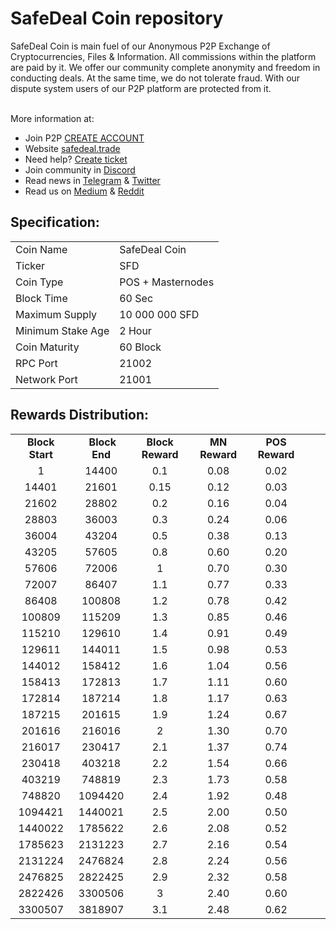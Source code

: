 <h1>SafeDeal Coin repository</h1>
<p> SafeDeal Coin is main fuel of our Anonymous P2P Exchange of Cryptocurrencies, Files & Information. All commissions within the platform are paid by it. We offer our community complete anonymity and freedom in conducting deals. At the same time, we do not tolerate fraud. With our dispute system  users of our P2P platform are protected from it. 

 <br> More information at: <br>
 - Join P2P [CREATE ACCOUNT](https://p2p.safedeal.trade/en/register) 
 - Website [safedeal.trade](https://safedeal.trade) 
 - Need help? [Create ticket](https://safedeal.freshdesk.com) 
 - Join community in [Discord](https://discord.gg/D3cD2Rn) 
 - Read news in [Telegram](https://t.me/safedealp2p) & [Twitter](https://twitter.com/SafeDealP2P)
 - Read us on [Medium](https://medium.com/@SafeDealP2P) & [Reddit](https://www.reddit.com/r/SafeDealP2P)
  
  
<h2><strong>Specification:</strong></h2>
<table>
<tbody>
<tr>
<td>Coin Name</td>
<td>SafeDeal Coin</td>
</tr>
<tr>
<td>Ticker</td>
<td>SFD</td>
</tr>
<tr>
<td>Coin Type</td>
<td>POS + Masternodes</td>
</tr>
<tr>
<td>Block Time</td>
<td>60 Sec</td>
</tr>
<tr>
<td>Maximum Supply</td>
<td>10 000 000 SFD</td>
</tr>
<tr>
<td>Minimum Stake Age</td>
<td>2 Hour</td>
</tr>
<tr>
<td>Coin Maturity</td>
<td>60 Block</td>
</tr>
<tr>
<td>RPC Port</td>
<td>21002</td>
</tr>
<tr>
<td>Network Port</td>
<td>21001</td>
</tr>
</tbody>
</table>
<h2><strong>Rewards Distribution:</strong></h2>
<table border="0" width="604" cellspacing="0" cellpadding="0"><colgroup><col width="26" /><col width="106" /><col width="98" /><col width="126" /><col width="130" /><col width="118" /></colgroup>
<tbody>
<tr>
<td class="xl65" style="width: 104px; text-align: center;"><strong>Block Start</strong></td>
<td class="xl65" style="width: 96px; text-align: center;">&nbsp;<strong>Block End</strong></td>
<td class="xl65" style="width: 123px; text-align: center;"><strong>Block Reward</strong></td>
<td class="xl65" style="width: 127px; text-align: center;"><strong>MN Reward</strong></td>
<td class="xl66" style="width: 116px; text-align: center;"><strong>POS Reward</strong></td>
</tr>
<tr>
<td class="xl67" style="width: 104px; text-align: center;">1</td>
<td class="xl67" style="width: 96px; text-align: center;">14400</td>
<td class="xl67" style="width: 123px; text-align: center;">0.1</td>
<td class="xl68" style="width: 127px; text-align: center;">0.08</td>
<td class="xl69" style="width: 116px; text-align: center;">0.02</td>
</tr>
<tr>
<td class="xl67" style="width: 104px; text-align: center;">14401</td>
<td class="xl67" style="width: 96px; text-align: center;">21601</td>
<td class="xl67" style="width: 123px; text-align: center;">0.15</td>
<td class="xl68" style="width: 127px; text-align: center;">0.12</td>
<td class="xl69" style="width: 116px; text-align: center;">0.03</td>
</tr>
<tr>
<td class="xl67" style="width: 104px; text-align: center;">21602</td>
<td class="xl67" style="width: 96px; text-align: center;">28802</td>
<td class="xl67" style="width: 123px; text-align: center;">0.2</td>
<td class="xl68" style="width: 127px; text-align: center;">0.16</td>
<td class="xl69" style="width: 116px; text-align: center;">0.04</td>
</tr>
<tr>
<td class="xl67" style="width: 104px; text-align: center;">28803</td>
<td class="xl67" style="width: 96px; text-align: center;">36003</td>
<td class="xl67" style="width: 123px; text-align: center;">0.3</td>
<td class="xl68" style="width: 127px; text-align: center;">0.24</td>
<td class="xl69" style="width: 116px; text-align: center;">0.06</td>
</tr>
<tr>
<td class="xl67" style="width: 104px; text-align: center;">36004</td>
<td class="xl67" style="width: 96px; text-align: center;">43204</td>
<td class="xl67" style="width: 123px; text-align: center;">0.5</td>
<td class="xl68" style="width: 127px; text-align: center;">0.38</td>
<td class="xl69" style="width: 116px; text-align: center;">0.13</td>
</tr>
<tr>
<td class="xl67" style="width: 104px; text-align: center;">43205</td>
<td class="xl67" style="width: 96px; text-align: center;">57605</td>
<td class="xl67" style="width: 123px; text-align: center;">0.8</td>
<td class="xl68" style="width: 127px; text-align: center;">0.60</td>
<td class="xl69" style="width: 116px; text-align: center;">0.20</td>
</tr>
<tr>
<td class="xl67" style="width: 104px; text-align: center;">57606</td>
<td class="xl67" style="width: 96px; text-align: center;">72006</td>
<td class="xl67" style="width: 123px; text-align: center;">1</td>
<td class="xl68" style="width: 127px; text-align: center;">0.70</td>
<td class="xl69" style="width: 116px; text-align: center;">0.30</td>
</tr>
<tr>
<td class="xl67" style="width: 104px; text-align: center;">72007</td>
<td class="xl67" style="width: 96px; text-align: center;">86407</td>
<td class="xl67" style="width: 123px; text-align: center;">1.1</td>
<td class="xl68" style="width: 127px; text-align: center;">0.77</td>
<td class="xl69" style="width: 116px; text-align: center;">0.33</td>
</tr>
<tr>
<td class="xl67" style="width: 104px; text-align: center;">86408</td>
<td class="xl67" style="width: 96px; text-align: center;">100808</td>
<td class="xl67" style="width: 123px; text-align: center;">1.2</td>
<td class="xl68" style="width: 127px; text-align: center;">0.78</td>
<td class="xl69" style="width: 116px; text-align: center;">0.42</td>
</tr>
<tr>
<td class="xl67" style="width: 104px; text-align: center;">100809</td>
<td class="xl67" style="width: 96px; text-align: center;">115209</td>
<td class="xl67" style="width: 123px; text-align: center;">1.3</td>
<td class="xl68" style="width: 127px; text-align: center;">0.85</td>
<td class="xl69" style="width: 116px; text-align: center;">0.46</td>
</tr>
<tr>
<td class="xl67" style="width: 104px; text-align: center;">115210</td>
<td class="xl67" style="width: 96px; text-align: center;">129610</td>
<td class="xl67" style="width: 123px; text-align: center;">1.4</td>
<td class="xl68" style="width: 127px; text-align: center;">0.91</td>
<td class="xl69" style="width: 116px; text-align: center;">0.49</td>
</tr>
<tr>
<td class="xl67" style="width: 104px; text-align: center;">129611</td>
<td class="xl67" style="width: 96px; text-align: center;">144011</td>
<td class="xl67" style="width: 123px; text-align: center;">1.5</td>
<td class="xl68" style="width: 127px; text-align: center;">0.98</td>
<td class="xl69" style="width: 116px; text-align: center;">0.53</td>
</tr>
<tr>
<td class="xl67" style="width: 104px; text-align: center;">144012</td>
<td class="xl67" style="width: 96px; text-align: center;">158412</td>
<td class="xl67" style="width: 123px; text-align: center;">1.6</td>
<td class="xl68" style="width: 127px; text-align: center;">1.04</td>
<td class="xl69" style="width: 116px; text-align: center;">0.56</td>
</tr>
<tr>
<td class="xl67" style="width: 104px; text-align: center;">158413</td>
<td class="xl67" style="width: 96px; text-align: center;">172813</td>
<td class="xl67" style="width: 123px; text-align: center;">1.7</td>
<td class="xl68" style="width: 127px; text-align: center;">1.11</td>
<td class="xl69" style="width: 116px; text-align: center;">0.60</td>
</tr>
<tr>
<td class="xl67" style="width: 104px; text-align: center;">172814</td>
<td class="xl67" style="width: 96px; text-align: center;">187214</td>
<td class="xl67" style="width: 123px; text-align: center;">1.8</td>
<td class="xl68" style="width: 127px; text-align: center;">1.17</td>
<td class="xl69" style="width: 116px; text-align: center;">0.63</td>
</tr>
<tr>
<td class="xl67" style="width: 104px; text-align: center;">187215</td>
<td class="xl67" style="width: 96px; text-align: center;">201615</td>
<td class="xl67" style="width: 123px; text-align: center;">1.9</td>
<td class="xl68" style="width: 127px; text-align: center;">1.24</td>
<td class="xl69" style="width: 116px; text-align: center;">0.67</td>
</tr>
<tr>
<td class="xl67" style="width: 104px; text-align: center;">201616</td>
<td class="xl67" style="width: 96px; text-align: center;">216016</td>
<td class="xl67" style="width: 123px; text-align: center;">2</td>
<td class="xl68" style="width: 127px; text-align: center;">1.30</td>
<td class="xl69" style="width: 116px; text-align: center;">0.70</td>
</tr>
<tr>
<td class="xl67" style="width: 104px; text-align: center;">216017</td>
<td class="xl67" style="width: 96px; text-align: center;">230417</td>
<td class="xl67" style="width: 123px; text-align: center;">2.1</td>
<td class="xl68" style="width: 127px; text-align: center;">1.37</td>
<td class="xl69" style="width: 116px; text-align: center;">0.74</td>
</tr>
<tr>
<td class="xl67" style="width: 104px; text-align: center;">230418</td>
<td class="xl67" style="width: 96px; text-align: center;">403218</td>
<td class="xl67" style="width: 123px; text-align: center;">2.2</td>
<td class="xl68" style="width: 127px; text-align: center;">1.54</td>
<td class="xl69" style="width: 116px; text-align: center;">0.66</td>
</tr>
<tr>
<td class="xl67" style="width: 104px; text-align: center;">403219</td>
<td class="xl67" style="width: 96px; text-align: center;">748819</td>
<td class="xl67" style="width: 123px; text-align: center;">2.3</td>
<td class="xl68" style="width: 127px; text-align: center;">1.73</td>
<td class="xl69" style="width: 116px; text-align: center;">0.58</td>
</tr>
<tr>
<td class="xl67" style="width: 104px; text-align: center;">748820</td>
<td class="xl67" style="width: 96px; text-align: center;">1094420</td>
<td class="xl67" style="width: 123px; text-align: center;">2.4</td>
<td class="xl68" style="width: 127px; text-align: center;">1.92</td>
<td class="xl69" style="width: 116px; text-align: center;">0.48</td>
</tr>
<tr>
<td class="xl67" style="width: 104px; text-align: center;">1094421</td>
<td class="xl67" style="width: 96px; text-align: center;">1440021</td>
<td class="xl67" style="width: 123px; text-align: center;">2.5</td>
<td class="xl68" style="width: 127px; text-align: center;">2.00</td>
<td class="xl69" style="width: 116px; text-align: center;">0.50</td>
</tr>
<tr>
<td class="xl67" style="width: 104px; text-align: center;">1440022</td>
<td class="xl67" style="width: 96px; text-align: center;">1785622</td>
<td class="xl67" style="width: 123px; text-align: center;">2.6</td>
<td class="xl68" style="width: 127px; text-align: center;">2.08</td>
<td class="xl69" style="width: 116px; text-align: center;">0.52</td>
</tr>
<tr>
<td class="xl67" style="width: 104px; text-align: center;">1785623</td>
<td class="xl67" style="width: 96px; text-align: center;">2131223</td>
<td class="xl67" style="width: 123px; text-align: center;">2.7</td>
<td class="xl68" style="width: 127px; text-align: center;">2.16</td>
<td class="xl69" style="width: 116px; text-align: center;">0.54</td>
</tr>
<tr>
<td class="xl67" style="width: 104px; text-align: center;">2131224</td>
<td class="xl67" style="width: 96px; text-align: center;">2476824</td>
<td class="xl67" style="width: 123px; text-align: center;">2.8</td>
<td class="xl68" style="width: 127px; text-align: center;">2.24</td>
<td class="xl69" style="width: 116px; text-align: center;">0.56</td>
</tr>
<tr>
<td class="xl67" style="width: 104px; text-align: center;">2476825</td>
<td class="xl67" style="width: 96px; text-align: center;">2822425</td>
<td class="xl67" style="width: 123px; text-align: center;">2.9</td>
<td class="xl68" style="width: 127px; text-align: center;">2.32</td>
<td class="xl69" style="width: 116px; text-align: center;">0.58</td>
</tr>
<tr>
<td class="xl67" style="width: 104px; text-align: center;">2822426</td>
<td class="xl67" style="width: 96px; text-align: center;">3300506</td>
<td class="xl67" style="width: 123px; text-align: center;">3</td>
<td class="xl68" style="width: 127px; text-align: center;">2.40</td>
<td class="xl69" style="width: 116px; text-align: center;">0.60</td>
</tr>
<tr>
<td class="xl70" style="width: 104px; text-align: center;">3300507</td>
<td class="xl70" style="width: 96px; text-align: center;">3818907</td>
<td class="xl70" style="width: 123px; text-align: center;">3.1</td>
<td class="xl71" style="width: 127px; text-align: center;">2.48</td>
<td class="xl72" style="width: 116px; text-align: center;">0.62</td>
</tr>
</tbody>
</table>
